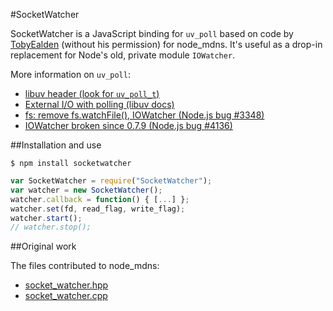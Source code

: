 #SocketWatcher

SocketWatcher is a JavaScript binding for `uv_poll` based on code by [TobyEalden](https://github.com/TobyEalden) (without his permission) for node_mdns. It's useful as a drop-in replacement for Node's old, private module `IOWatcher`.

More information on `uv_poll`:

- [libuv header (look for `uv_poll_t`)](https://github.com/joyent/libuv/blob/master/include/uv.h)
- [External I/O with polling (libuv docs)](http://nikhilm.github.io/uvbook/utilities.html#external-i-o-with-polling)
- [fs: remove fs.watchFile(), IOWatcher (Node.js bug #3348)](https://github.com/joyent/node/issues/3348)
- [IOWatcher broken since 0.7.9 (Node.js bug #4136)](https://github.com/joyent/node/issues/4136)

##Installation and use

```$ npm install socketwatcher```

```javascript
var SocketWatcher = require("SocketWatcher");
var watcher = new SocketWatcher();
watcher.callback = function() { [...] };
watcher.set(fd, read_flag, write_flag);
watcher.start();
// watcher.stop();
```

##Original work

The files contributed to node_mdns:

- [socket_watcher.hpp](https://github.com/agnat/node_mdns/blob/6dbd4619c2fe47a17cbc5d236a8e057eb08a1b41/src/socket_watcher.hpp)
- [socket_watcher.cpp](https://github.com/agnat/node_mdns/blob/6dbd4619c2fe47a17cbc5d236a8e057eb08a1b41/src/socket_watcher.cpp)
